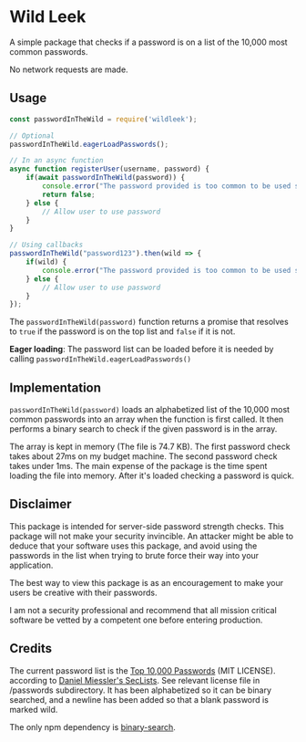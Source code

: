 # Wild Leek
A simple package that checks if a password is on a list of the 10,000 most common passwords.

No network requests are made.

## Usage
```javascript
const passwordInTheWild = require('wildleek');

// Optional
passwordInTheWild.eagerLoadPasswords();

// In an async function
async function registerUser(username, password) {
    if(await passwordInTheWild(password)) {
        console.error("The password provided is too common to be used safely");
        return false;
    } else {
        // Allow user to use password
    }
}

// Using callbacks
passwordInTheWild("password123").then(wild => {
    if(wild) {
        console.error("The password provided is too common to be used safely");
    } else {
        // Allow user to use password
    }
});
```
The `passwordInTheWild(password)` function returns a promise that resolves to `true` if the password
is on the top list and `false` if it is not.

**Eager loading**: The password list can be loaded before it is needed by calling
`passwordInTheWild.eagerLoadPasswords()`

## Implementation
`passwordInTheWild(password)` loads an alphabetized list of the 10,000 most common passwords into an array 
when the function is first called. It then performs a binary search to check if the given password is in the array.

The array is kept in memory (The file is 74.7 KB).
The first password check takes about 27ms on my budget machine.
The second password check takes under 1ms. The main expense of the package is the time spent
loading the file into memory. After it's loaded checking a password is quick.

## Disclaimer
This package is intended for server-side password strength checks. 
This package will not make your security invincible. An attacker might be able to deduce that
your software uses this package, and avoid using the passwords in the list when trying to
brute force their way into your application.

The best way to view this package is as an
encouragement to make your users be creative with their passwords.

I am not a security professional and recommend that all mission critical software be vetted by a
competent one before entering production.

## Credits
The current password list is 
the [Top 10,000 Passwords](https://github.com/danielmiessler/SecLists/blob/master/Passwords/Common-Credentials/10-million-password-list-top-10000.txt) (MIT LICENSE).
according to [Daniel Miessler's SecLists](https://github.com/danielmiessler/SecLists).
See relevant license file in /passwords subdirectory. 
It has been alphabetized so it can be binary searched, and a newline has been added so that a blank
password is marked wild.

The only npm dependency is [binary-search](https://github.com/darkskyapp/binary-search).
